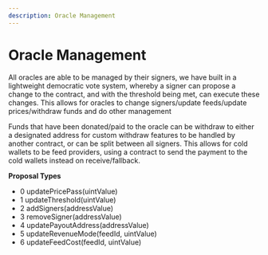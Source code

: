 ```yaml
---
description: Oracle Management
---
```


# Oracle Management

All oracles are able to be managed by their signers, we have built in a lightweight democratic vote system, whereby a signer can propose a change to the contract, and with the threshold being met, can execute these changes. This allows for oracles to change signers/update feeds/update prices/withdraw funds and do other management

Funds that have been donated/paid to the oracle can be withdraw to either a designated address for custom withdraw features to be handled by another contract, or can be split between all signers. This allows for cold wallets to be feed providers, using a contract to send the payment to the cold wallets instead on receive/fallback.

**Proposal Types**

* 0 updatePricePass(uintValue)
* 1 updateThreshold(uintValue)
* 2 addSigners(addressValue)
* 3 removeSigner(addressValue)
* 4 updatePayoutAddress(addressValue)
* 5 updateRevenueMode(feedId, uintValue)
* 6 updateFeedCost(feedId, uintValue)

